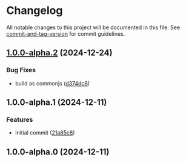 # Changelog

All notable changes to this project will be documented in this file. See [commit-and-tag-version](https://github.com/absolute-version/commit-and-tag-version) for commit guidelines.

## [1.0.0-alpha.2](https://github.com/rowan-gud/ts-env/compare/v1.0.0-alpha.0...v1.0.0-alpha.2) (2024-12-24)

### Bug Fixes

- build as commonjs ([d374dc8](https://github.com/rowan-gud/ts-env/commit/d374dc886d77921fed8ee0e9c5511eb8ec84c2fc))

## 1.0.0-alpha.1 (2024-12-11)

### Features

- initial commit ([21a85c8](https://github.com/rowan-gud/ts-env/commit/21a85c8ec677a78ccdc4dca65485bf52a464c532))

## 1.0.0-alpha.0 (2024-12-11)
